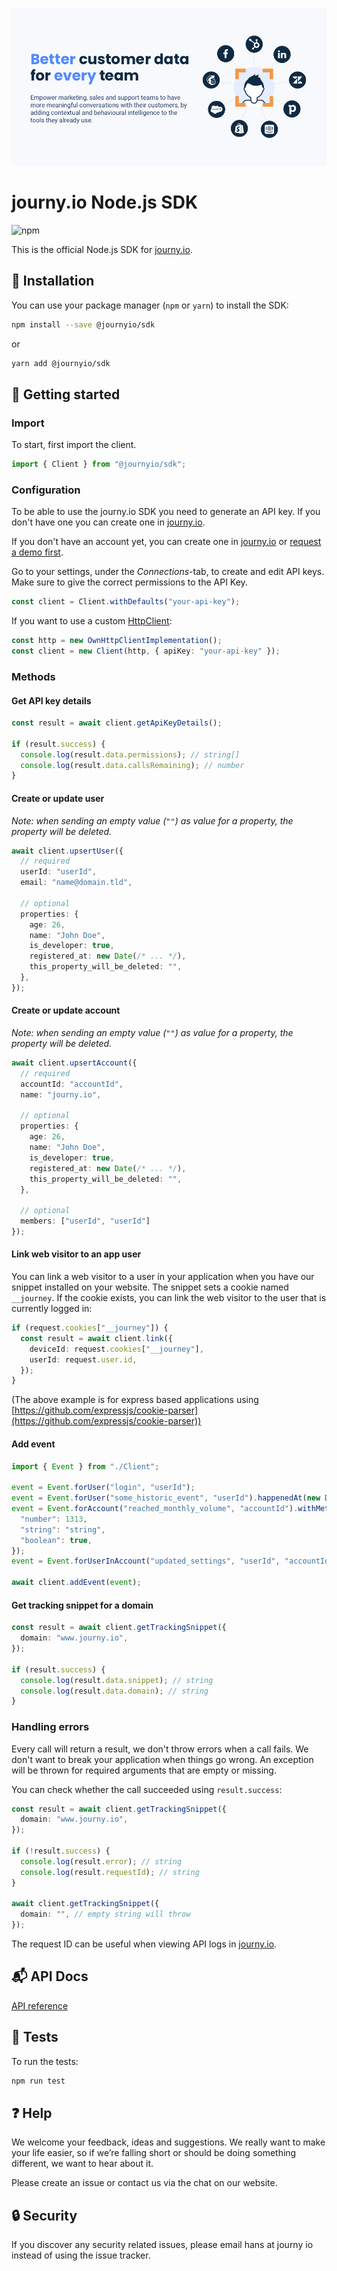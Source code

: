 [![journy.io](banner.png)](https://journy.io/?utm_source=github&utm_content=readme-js-sdk)

# journy.io Node.js SDK

![npm](https://img.shields.io/npm/v/@journyio/sdk?color=%234d84f5&style=flat-square)

This is the official Node.js SDK for [journy.io](https://journy.io?utm_source=github&utm_content=readme-js-sdk).

## 💾 Installation

You can use your package manager (`npm` or `yarn`) to install the SDK:

```bash
npm install --save @journyio/sdk
```
or
```bash
yarn add @journyio/sdk
```

## 🔌 Getting started

### Import

To start, first import the client.

```ts
import { Client } from "@journyio/sdk";
```

### Configuration

To be able to use the journy.io SDK you need to generate an API key. If you don't have one you can create one in [journy.io](https://system.journy.io?utm_source=github&utm_content=readme-js-sdk).

If you don't have an account yet, you can create one in [journy.io](https://system.journy.io/register?utm_source=github&utm_content=readme-js-sdk) or [request a demo first](https://www.journy.io/book-demo?utm_source=github&utm_content=readme-js-sdk).

Go to your settings, under the *Connections*-tab, to create and edit API keys. Make sure to give the correct permissions to the API Key.

```ts
const client = Client.withDefaults("your-api-key");
```

If you want to use a custom [HttpClient](https://github.com/journy-io/http):

```ts
const http = new OwnHttpClientImplementation();
const client = new Client(http, { apiKey: "your-api-key" });
```

### Methods

#### Get API key details

```ts
const result = await client.getApiKeyDetails();

if (result.success) {
  console.log(result.data.permissions); // string[]
  console.log(result.data.callsRemaining); // number
}
```

#### Create or update user

_Note: when sending an empty value (`""`) as value for a property, the property will be deleted._

```ts
await client.upsertUser({
  // required
  userId: "userId",
  email: "name@domain.tld",

  // optional
  properties: {
    age: 26,
    name: "John Doe",
    is_developer: true,
    registered_at: new Date(/* ... */),
    this_property_will_be_deleted: "",
  },
});
```

#### Create or update account

_Note: when sending an empty value (`""`) as value for a property, the property will be deleted._

```ts
await client.upsertAccount({
  // required
  accountId: "accountId",
  name: "journy.io",

  // optional
  properties: {
    age: 26,
    name: "John Doe",
    is_developer: true,
    registered_at: new Date(/* ... */),
    this_property_will_be_deleted: "",
  },

  // optional
  members: ["userId", "userId"]
});
```

#### Link web visitor to an app user

You can link a web visitor to a user in your application when you have our snippet installed on your website. The snippet sets a cookie named `__journey`. If the cookie exists, you can link the web visitor to the user that is currently logged in:

```ts
if (request.cookies["__journey"]) {
  const result = await client.link({
    deviceId: request.cookies["__journey"],
    userId: request.user.id,
  });
}
```

(The above example is for express based applications using [https://github.com/expressjs/cookie-parser](https://github.com/expressjs/cookie-parser))

#### Add event

```ts
import { Event } from "./Client";

event = Event.forUser("login", "userId");
event = Event.forUser("some_historic_event", "userId").happenedAt(new Date(...));
event = Event.forAccount("reached_monthly_volume", "accountId").withMetadata({
  "number": 1313,
  "string": "string",
  "boolean": true,
});
event = Event.forUserInAccount("updated_settings", "userId", "accountId");

await client.addEvent(event);
```

#### Get tracking snippet for a domain

```ts
const result = await client.getTrackingSnippet({
  domain: "www.journy.io",
});

if (result.success) {
  console.log(result.data.snippet); // string
  console.log(result.data.domain); // string
}
```

### Handling errors

Every call will return a result, we don't throw errors when a call fails. We don't want to break your application when things go wrong. An exception will be thrown for required arguments that are empty or missing.

You can check whether the call succeeded using `result.success`:

```ts
const result = await client.getTrackingSnippet({
  domain: "www.journy.io",
});

if (!result.success) {
  console.log(result.error); // string
  console.log(result.requestId); // string
}

await client.getTrackingSnippet({
  domain: "", // empty string will throw
});
```

The request ID can be useful when viewing API logs in [journy.io](https://system.journy.io?utm_source=github&utm_content=readme-js-sdk).


## 📬 API Docs

[API reference](https://developers.journy.io)

## 💯 Tests

To run the tests:

```bash
npm run test
```

## ❓ Help

We welcome your feedback, ideas and suggestions. We really want to make your life easier, so if we’re falling short or should be doing something different, we want to hear about it.

Please create an issue or contact us via the chat on our website.

## 🔒 Security

If you discover any security related issues, please email hans at journy io instead of using the issue tracker.

